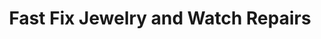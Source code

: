 ---
title: "Fast Fix Jewelry and Watch Repairs"
url: /albuquerque/fast-fix-jewelry-and-watch-repairs/
shop: jewelry
---